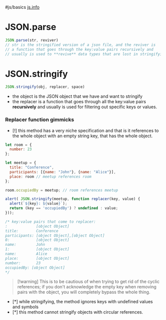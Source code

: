 #js/basics [js.info](https://javascript.info/json)

# JSON.parse
```javascript
JSON.parse(str, reviver)
// str is the stringified version of a json file, and the reviver is
// a function that goes through the key:value pairs recursively and
// usually is used to **revive** data types that are lost in stringifying them.
```

# JSON.stringify
```javascript
JSON.stringify(obj, replacer, space)
```
- the object is the JSON object that we have and want to stringify
- the replacer is a function that goes through all the key:value pairs **recursively** and usually is used for filtering out specific keys or values.
### Replacer function gimmicks
- [!] this method has a very niche specification and that is it references to the whole object with an empty string key, that has the whole object.
```js
let room = {
  number: 23
};

let meetup = {
  title: "Conference",
  participants: [{name: "John"}, {name: "Alice"}],
  place: room // meetup references room
};

room.occupiedBy = meetup; // room references meetup

alert( JSON.stringify(meetup, function replacer(key, value) {
  alert(`${key}: ${value}`);
  return (key == 'occupiedBy') ? undefined : value;
}));

/* key:value pairs that come to replacer:
:             [object Object]
title:        Conference
participants: [object Object],[object Object]
0:            [object Object]
name:         John
1:            [object Object]
name:         Alice
place:        [object Object]
number:       23
occupiedBy: [object Object]
*/
```
>[!warning] This is to be cautious of when trying to get rid of the cyclic references; if you don't acknowledge the empty key when removing pairs with the object, you will completely bypass the whole thing.


- [*] while stringifying, the method ignores keys with undefined values and symbols
- [*] this method cannot stringify objects with circular references.
